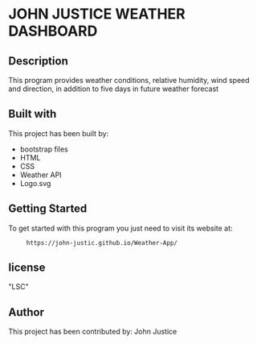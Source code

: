 # JOHN JUSTICE WEATHER DASHBOARD
## Description
This program provides  weather conditions, relative humidity, wind speed and direction, in addition to five days in future weather forecast

## Built with
This project has been built by:

- bootstrap files
- HTML
- CSS
- Weather API
- Logo.svg

## Getting Started

To get started with this program you just need to visit its website at:

         https://john-justic.github.io/Weather-App/
## license
"LSC"

## Author
This project has been contributed by: John Justice

